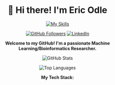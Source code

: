 <h1 align="center">👋 Hi there! I'm Eric Odle</h1>
<p align="center">
  <a href="https://skillicons.dev">
    <img src="https://skillicons.dev/icons?i=bash,linux,mint,redhat,latex,python,pytorch,sklearn,opencv,ruby,rails,js,npm,postgres,docker,git,github,notion&perline=9" alt="My Skills" />
  </a>
</p>
<p align="center">
  <a href="https://github.com/your-github-profile"><img src="https://img.shields.io/github/followers/your-github-profile?label=Follow%20Me&style=social" alt="GitHub Followers"></a>
  <a href="https://www.linkedin.com/in/your-linkedin-profile/"><img src="https://img.shields.io/badge/LinkedIn-Connect-blue?style=flat&logo=linkedin" alt="LinkedIn"></a>
</p>
<p align="center">
  <strong>Welcome to my GitHub! I'm a passionate Machine Learning/Bioinformatics Researcher.</strong>
</p>
<p align="center">
  <img src="https://github-readme-stats.vercel.app/api?username=your-github-profile&show_icons=true&theme=radical" alt="GitHub Stats">
</p>
<p align="center">
  <img src="https://github-readme-stats.vercel.app/api/top-langs/?username=your-github-profile&layout=compact&theme=radical" alt="Top Languages">
</p>
<p align="center">
  <strong>My Tech Stack:</strong>
</p>
</p>
